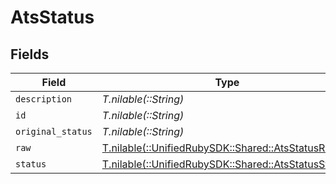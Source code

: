# AtsStatus


## Fields

| Field                                                                                          | Type                                                                                           | Required                                                                                       | Description                                                                                    |
| ---------------------------------------------------------------------------------------------- | ---------------------------------------------------------------------------------------------- | ---------------------------------------------------------------------------------------------- | ---------------------------------------------------------------------------------------------- |
| `description`                                                                                  | *T.nilable(::String)*                                                                          | :heavy_minus_sign:                                                                             | N/A                                                                                            |
| `id`                                                                                           | *T.nilable(::String)*                                                                          | :heavy_minus_sign:                                                                             | N/A                                                                                            |
| `original_status`                                                                              | *T.nilable(::String)*                                                                          | :heavy_minus_sign:                                                                             | N/A                                                                                            |
| `raw`                                                                                          | [T.nilable(::UnifiedRubySDK::Shared::AtsStatusRaw)](../../models/shared/atsstatusraw.md)       | :heavy_minus_sign:                                                                             | N/A                                                                                            |
| `status`                                                                                       | [T.nilable(::UnifiedRubySDK::Shared::AtsStatusStatus)](../../models/shared/atsstatusstatus.md) | :heavy_minus_sign:                                                                             | N/A                                                                                            |